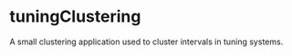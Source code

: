 tuningClustering
================

A small clustering application used to cluster intervals in tuning systems.
